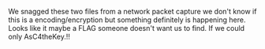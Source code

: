 We snagged these two files from a network packet capture we don't know if this is a encoding/encryption but something definitely is happening here. Looks like it maybe a FLAG someone doesn't want us to find. If we could only AsC4theKey.!!

